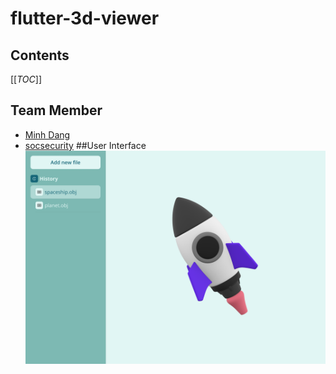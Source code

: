 # flutter-3d-viewer
## Contents
[[_TOC_]]
## Team Member
- [Minh Dang](https://github.com/minhdangphuoc)
- [socsecurity]()
##User Interface
![alt homescreen](homescreen.png "Home Screen")

